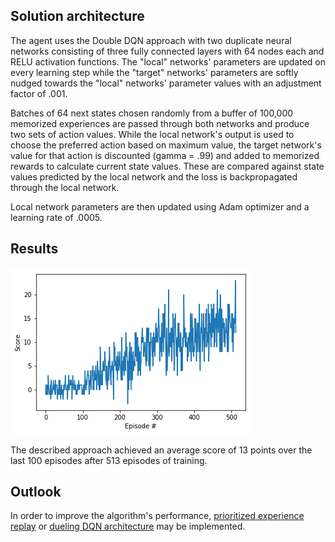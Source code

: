 ## Solution architecture
The agent uses the Double DQN approach with two duplicate neural networks consisting of three fully connected layers with 64 nodes each and RELU activation functions. The "local" networks' parameters are updated on every learning step while the "target" networks' parameters are softly nudged towards the "local" networks' parameter values with an adjustment factor of .001.

Batches of 64 next states chosen randomly from a buffer of 100,000 memorized experiences are passed through both networks and produce two sets of action values. While the local network's output is used to choose the preferred action based on maximum value, the target network's value for that action is discounted (gamma = .99) and added to memorized rewards to calculate current state values. These are compared against state values predicted by the local network and the loss is backpropagated through the local network. 

Local network parameters are then updated using Adam optimizer and a learning rate of .0005.  

## Results

![Training path](images/training.png)

The described approach achieved an average score of 13 points over the last 100 episodes after 513 episodes of training.

## Outlook

In order to improve the algorithm's performance, [prioritized experience replay](https://arxiv.org/abs/1511.05952) or [dueling DQN architecture](https://arxiv.org/abs/1511.06581) may be implemented.
